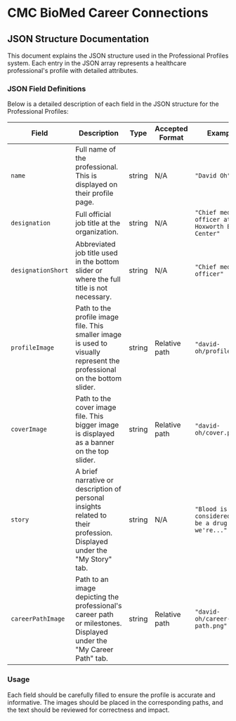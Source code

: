 # CMC BioMed Career Connections

## JSON Structure Documentation

This document explains the JSON structure used in the Professional Profiles system. Each entry in the JSON array represents a healthcare professional's profile with detailed attributes.

### JSON Field Definitions

Below is a detailed description of each field in the JSON structure for the Professional Profiles:

| Field              | Description                                                                                                                       | Type             | Accepted Format | Example                                           |
|--------------------|-----------------------------------------------------------------------------------------------------------------------------------|------------------|-----------------|---------------------------------------------------|
| `name`             | Full name of the professional. This is displayed on their profile page.                                                          | string           | N/A             | `"David Oh"`                                      |
| `designation`      | Full official job title at the organization.                                                                                      | string           | N/A             | `"Chief medical officer at Hoxworth Blood Center"`|
| `designationShort` | Abbreviated job title used in the bottom slider or where the full title is not necessary.                                            | string           | N/A             | `"Chief medical officer"`                         |
| `profileImage`     | Path to the profile image file. This smaller image is used to visually represent the professional on the bottom slider.                       | string           | Relative path   | `"david-oh/profile.png"`                          |
| `coverImage`       | Path to the cover image file. This bigger image is displayed as a banner on the top slider.                            | string           | Relative path   | `"david-oh/cover.png"`                            |
| `story`            | A brief narrative or description of personal insights related to their profession. Displayed under the "My Story" tab. | string           | N/A             | `"Blood is considered to be a drug and we're..."` |
| `careerPathImage`  | Path to an image depicting the professional's career path or milestones. Displayed under the "My Career Path" tab.               | string           | Relative path   | `"david-oh/career-path.png"`                      |

### Usage

Each field should be carefully filled to ensure the profile is accurate and informative. The images should be placed in the corresponding paths, and the text should be reviewed for correctness and impact.

